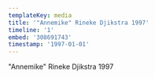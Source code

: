 ```yaml
---
templateKey: media
title: '"Annemike" Rineke Djikstra 1997'
timeline: '1'
embed: '308691743'
timestamp: '1997-01-01'
---
```

"Annemike" Rineke Djikstra 1997
